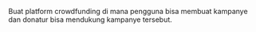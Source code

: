 Buat platform crowdfunding di mana pengguna bisa membuat kampanye dan donatur bisa mendukung kampanye tersebut. 
